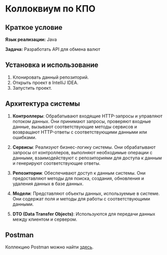 # Коллоквиум по КПО

## Краткое условие

**Язык реализации:** Java

**Задача:** Разработать API для обмена валют

## Установка и использование

1. Клонировать данный репозиторий.
2. Открыть проект в IntelliJ IDEA.
3. Запустить проект.

## Архитектура системы

1. **Контроллеры**: Обрабатывают входящие HTTP-запросы и управляют потоком данных. Они принимают запросы, проверяют входные данные, вызывают соответствующие методы сервисов и возвращают HTTP-ответы с соответствующими данными или ошибками.

2. **Сервисы**: Реализуют бизнес-логику системы. Они обрабатывают запросы от контроллеров, выполняют необходимые операции с данными, взаимодействуют с репозиториями для доступа к данным и генерируют соответствующие ответы.

3. **Репозитории**: Обеспечивают доступ к данным системы. Они предоставляют методы для поиска, создания, обновления и удаления данных в базе данных.

4. **Модели**: Представляют объекты данных, используемые в системе. Они содержат поля и методы для работы с соответствующими данными.

5. **DTO (Data Transfer Objects)**: Используются для передачи данных между клиентом и сервером.

## Postman

Коллекцию Postman можно найти [здесь](./postman).
